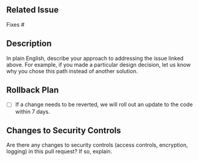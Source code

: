 ## Related Issue

Fixes # <!-- INSERT ISSUE NUMBER -->

## Description

In plain English, describe your approach to addressing the issue linked
above. For example, if you made a particular design decision, let us
know why you chose this path instead of another solution.

<!-- heimdall_github_prtemplate:grc-pci_dss-2024-01-05 -->

## Rollback Plan

- [ ] If a change needs to be reverted, we will roll out an update to
      the code within 7 days.

## Changes to Security Controls

Are there any changes to security controls (access controls, encryption,
logging) in this pull request? If so, explain.
